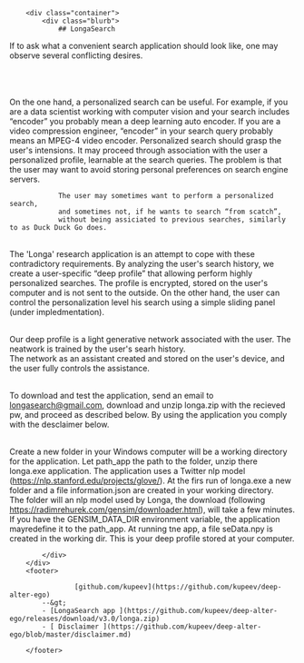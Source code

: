 
		
		

		<div class="container">
    		<div class="blurb">
        		## LongaSearch 
			
				 
&#10;				If to ask what a convenient search application should look like,
				one may observe several conflicting desires.
				
&#10;				  
&#10;				  
&#10;					
				On the one hand, a personalized search can be useful. For example, 
				if you are a data scientist working with computer vision
				and your search includes “encoder” you probably mean
				a deep learning auto encoder.
				If you are a video compression engineer, “encoder” in your
				search query probably means an MPEG-4 video encoder. 
				Personalized search should grasp the user's intensions.
				It may proceed through association with the user a personalized profile, 
				learnable at the search queries.
				The problem is that the user may want to avoid storing 
				personal preferences on search engine servers.
					
				  
&#10;				  
						
					
				The user may sometimes want to perform a personalized search, 
				and sometimes not, if he wants to search “from scatch”, 
				without being assiciated to previous searches, similarly to as Duck Duck Go does.
					
				  
	
				  
&#10;					
				The 'Longa' research application is an attempt to cope with these contradictory requirements.
				By analyzing the user's search history, we create a user-specific “deep profile” that allowing
				perform highly personalized searches. 
				The profile is encrypted, stored on the user's computer and is not sent to the outside.
				On the other hand, the user can control the personalization level his search 
				using a simple sliding panel (under impledmentation).
					
				  
		
				  
&#10;					
				Our deep profile is a light generative network associated with the user. 
				The neatwork is trained  by the user's searh history.	
				The network as an assistant created and stored on the user's device, 
				and the user fully controls the assistance.
					
				  
						
				  
&#10;					
				To download and test the application, send an email to longasearch@gmail.com,
				download and unzip longa.zip with the recieved pw, and proceed as described below.
				By using the application you comply with the desclaimer below. 
					
				  
	
				  
&#10;					
				Create a new folder in your Windows computer 
				will be a working directory for the application. 
				Let path_app the path to the folder, unzip there longa.exe application. 
				The application uses a Twitter nlp model (https://nlp.stanford.edu/projects/glove/).
				At the firs run of longa.exe a new folder <glove-twitter-25> and a file
				information.json are created in your working directory.  
				The folder will an nlp model used by Longa, the download
				(following https://radimrehurek.com/gensim/downloader.html),
				will take a few minutes. If you have the GENSIM_DATA_DIR environment variable, 
				the application mayredefine it to the path_app. 
				At running tne app, a file seData.npy is created in the working dir. 
				This is your deep profile stored at your computer.					
				</glove-twitter-25> 	
					

    		</div>
		</div>
		<footer>
    		
        	    	[github.com/kupeev](https://github.com/kupeev/deep-alter-ego)  
			--&gt;
			- [LongaSearch app ](https://github.com/kupeev/deep-alter-ego/releases/download/v3.0/longa.zip)			
			- [ Disclaimer ](https://github.com/kupeev/deep-alter-ego/blob/master/disclaimer.md)
			
		</footer>
	


 
